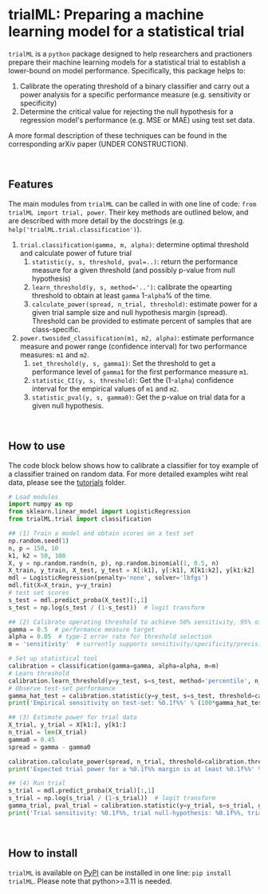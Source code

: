 # trialML: Preparing a machine learning model for a statistical trial

`trialML` is a `python` package designed to help researchers and practioners prepare their machine learning models for a statistical trial to establish a lower-bound on model performance. Specifically, this package helps to:

1. Calibrate the operating threshold of a binary classifier and carry out a power analysis for a specific performance measure (e.g. sensitivity or specificity)
2. Determine the critical value for rejecting the null hypothesis for a regression model's performance (e.g. MSE or MAE) using test set data.

A more formal description of these techniques can be found in the corresponding arXiv paper (UNDER CONSTRUCTION).

<br>

## Features

The main modules from `trialML` can be called in with one line of code: `from trialML import trial, power`. Their key methods are outlined below, and are described with more detail by the docstrings (e.g. `help('trialML.trial.classification')`). 

1. `trial.classification(gamma, m, alpha)`: determine optimal threshold and calculate power of future trial
    1. `statistic(y, s, threshold, pval=..)`: return the performance measure for a given threshold (and possibly p-value from null hypothesis)
    2. `learn_threshold(y, s, method='..')`: calibrate the opearting threshold to obtain at least `gamma` 1-`alpha`% of the time.
    3. `calculate_power(spread, n_trial, threshold)`: estimate power for a given trial sample size and null hypothesis margin (spread). Threshold can be provided to estimate percent of samples that are class-specific.
2. `power.twosided_classification(m1, m2, alpha)`: estimate performance measure and power range (confidence interval) for two performance measures: `m1` and `m2`.
    1. `set_threshold(y, s, gamma1)`: Set the threshold to get a performance level of `gamma1` for the first performance measure `m1`.
    2. `statistic_CI(y, s, threshold)`: Get the (1-`alpha`) confidence interval for the empirical values of `m1` and `m2`.
    3. `statistic_pval(y, s, gamma0)`: Get the p-value on trial data for a given null hypothesis.

<br>

## How to use

The code block below shows how to calibrate a classifier for toy example of a classifier trained on random data. For more detailed examples wiht real data, please see the [tutorials](trialML/tutorials) folder.

```python
# Load modules
import numpy as np
from sklearn.linear_model import LogisticRegression
from trialML.trial import classification

## (1) Train a model and obtain scores on a test set
np.random.seed(1)
n, p = 150, 10
k1, k2 = 50, 100
X, y = np.random.randn(n, p), np.random.binomial(1, 0.5, n)
X_train, y_train, X_test, y_test = X[:k1], y[:k1], X[k1:k2], y[k1:k2]
mdl = LogisticRegression(penalty='none', solver='lbfgs')
mdl.fit(X=X_train, y=y_train)
# test set scores
s_test = mdl.predict_proba(X_test)[:,1]
s_test = np.log(s_test / (1-s_test))  # logit transform

## (2) Calibrate operating threshold to achieve 50% sensitivity, 95% of the time
gamma = 0.5  # performance measure target
alpha = 0.05  # type-I error rate for threshold selection
m = 'sensitivity'  # currently supports sensitivity/specificity/precision

# Set up statistical tool
calibration = classification(gamma=gamma, alpha=alpha, m=m)
# Learn threshold
calibration.learn_threshold(y=y_test, s=s_test, method='percentile', n_bs=1000, seed=1)
# Observe test-set performance
gamma_hat_test = calibration.statistic(y=y_test, s=s_test, threshold=calibration.threshold_hat)
print('Empirical sensitivity on test-set: %0.1f%%' % (100*gamma_hat_test))

## (3) Estimate power for trial data
X_trial, y_trial = X[k1:], y[k1:]
n_trial = len(X_trial)
gamma0 = 0.45
spread = gamma - gamma0

calibration.calculate_power(spread, n_trial, threshold=calibration.threshold_hat)
print('Expected trial power for a %0.1f%% margin is at least %0.1f%%' % (100*spread, 100*calibration.power_hat))

## (4) Run trial
s_trial = mdl.predict_proba(X_trial)[:,1]
s_trial = np.log(s_trial / (1-s_trial))  # logit transform
gamma_trial, pval_trial = calibration.statistic(y=y_trial, s=s_trial, gamma0=gamma0, threshold=calibration.threshold_hat)
print('Trial sensitivity: %0.1f%%, trial null-hypothesis: %0.1f%%, trial p-value: %0.5f' % (100*gamma_trial, 100*gamma0, pval_trial))
```
<br>

## How to install

`trialML` is available on [PyPI](https://pypi.org/project/trialML/) can be installed in one line: `pip install trialML`. Please note that python>=3.11 is needed.